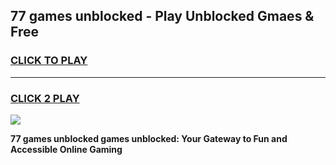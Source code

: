 
## 77 games unblocked - Play Unblocked Gmaes & Free
<h3>
<a href="https://premium.freeplayer.one?title=77_games_unblocked&ref=19F">CLICK TO PLAY</a></h3>
<hr>

<h3>
<a href="https://premium.freeplayer.one?title=77_games_unblocked&ref=19F">CLICK 2 PLAY</a>
  
</h3>

<a href="https://premium.freeplayer.one?title=77_games_unblocked&ref=19F/"><img src="https://clearcache.store/games.png"></a>


**77 games unblocked games unblocked: Your Gateway to Fun and Accessible Online Gaming**
